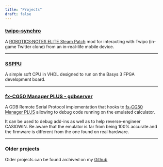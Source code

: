 ```yaml
---
title: "Projects"
draft: false
---
```


### [twipo-synchro](https://github.com/redoste/twipo-synchro)

A [ROBOTICS;NOTES ELITE Steam Patch](https://sonome.dareno.me/projects/rne-steam.html)
mod for interacting with Twipo (in-game Twitter clone) from an in-real-life mobile device.

---

### [SSPPU](https://github.com/redoste/ssppu)

A simple soft CPU in VHDL designed to run on the Basys 3 FPGA development board.

---

### [fx-CG50 Manager PLUS - gdbserver](https://github.com/redoste/fx-CG50_Manager_PLUS-gdbserver)

A GDB Remote Serial Protocol implementation that hooks to
[fx-CG50 Manager PLUS](https://edu.casio.com/products/classroom/fxcgm_plus/)
allowing to debug code running on the emulated calculator.

It can be used to debug add-ins as well as to help reverse-engineer CASIOWIN.
Be aware that the emulator is far from being 100% accurate and the firmware is
different from the one found on real hardware.

---

### Older projects

Older projects can be found archived on my [Github](https://github.com/redoste?tab=repositories)
